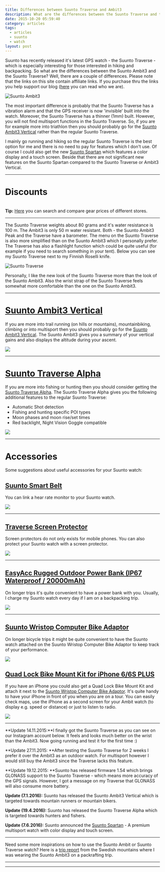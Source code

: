 ```yaml
---
title: Differences between Suunto Traverse and Ambit3
description: What are the differences between the Suunto Traverse and the Ambit3?
date: 2015-10-20 05:59:40
category: articles
tags:
  - articles
  - suunto
  - watch
layout: post
---
```


Suunto has recently released it's latest GPS watch - the Suunto Traverse - which is especially interesting for those interested in hiking and backpacking. So what are the differences between the Suunto Ambit3 and the Suunto Traverse? Well, there are a couple of differences. Please note that the links on this site contain affiliate links. If you purchase thru the links you help support our blog (<a href="http://www.hikeventures.com/about/" target="_blank">here</a> you can read who we are). 
  
![Suunto Ambit3](https://farm9.staticflickr.com/8836/17649022620_b7c5293739_b.jpg "Suunto Ambit3") 
  
The most important difference is probably that the Suunto Traverse has a vibration alarm and that the GPS receiver is now 'invisible' built into the watch. Moreover, the Suunto Traverse has a thinner (1mm) built. However, you will not find multisport functions in the Suunto Traverse. So, if you are for example more into triathlon then you should probably go for the [Suunto Ambit3 Vertical](http://www.backcountry.com/suunto-ambit3-vertical-watch) rather than the regular Suunto Traverse. 

I mainly go running and hiking so the regular Suunto Traverse is the best option for me and there is no need to pay for features which I don't use. Of course I could also get the new [Suunto Spartan](https://www.rei.com/product/107290/suunto-spartan-ultra-gps-multifunction-watch) which features a color display and a touch screen. Beside that there are not significant new features on the Suunto Spartan compared to the Suunto Traverse or Ambit3 Vertical.   

---

# Discounts

 <script type="text/javascript" src="http://classic.avantlink.com/api.php?affiliate_id=125311&module=ProductSearch&output=js&website_id=150351&search_term=Suunto Ambit3 Vertical -westcomb -jackson OR Suunto Traverse -westcomb -jackson OR Suunto Spartan -westcomb -jackson&search_advanced_syntax=1&merchant_ids=10008%7C10060%7C11741%7C10913%7C11243%7C10785%7C10086%7C13273%7C10083%7C10248%7C10049%7C10921%7C10279%7C10345%7C10593%7C10337%7C10943&search_on_sale_only=1&search_price_minimum=300&search_on_sale_level=25&search_results_layout=list&search_results_fields=Product+Name%7CSale+Price%7CPrice+Discount+Percent&search_results_count=6&search_results_sort_order=Sale+Price"></script>
 
<br>
<strong>Tip:</strong> <a href="http://www.hikeventures.com/deals/" target="_blank">Here</a> you can search and compare gear prices of different stores.

---

The Suunto Traverse weights about 80 grams and it's water resistance is 100 m. The Ambit3 is only 50 m water resistant. Both - the Suunto Ambit3 Peak and the Traverse have a barometer. The menu on the Suunto Traverse is also more simplified than on the Suunto Ambit3 which I personally prefer. The Traverse has also a flashlight function which could be quite useful (for example if you need to search something in your tent). Below you can see my Suunto Traverse next to my Finnish Roselli knife.
  
![Suunto Traverse](https://farm8.staticflickr.com/7138/26503377864_db26a8025b_b.jpg "Suunto Traverse and Roselli Knife")
  
Personally, I like the new look of the Suunto Traverse more than the look of the Suunto Ambit3. Also the wrist strap of the Suunto Traverse feels somewhat more comfortable than the one on the Suunto Ambit3. 

---

# <a href="http://amzn.to/290sqqE" rel="nofollow">Suunto Ambit3 Vertical</a>
If you are more into trail running (on hills or mountains), mountainbiking, climbing or into multisport then you should probably go for the <a href="http://amzn.to/290sqqE" rel="nofollow">Suunto Ambit3 Vertical</a>. The Suunto Ambit3 gives you a summary of your vertical gains and also displays the altitude during your ascent.

<a href="https://www.amazon.com/gp/product/B01AGK1CUK/ref=as_li_tl?ie=UTF8&camp=1789&creative=9325&creativeASIN=B01AGK1CUK&linkCode=as2&tag=hikeve-20&linkId=e88ee85cc37dd473812d405d9bbd5f8d"><img border="0" src="//ws-na.amazon-adsystem.com/widgets/q?_encoding=UTF8&MarketPlace=US&ASIN=B01AGK1CUK&ServiceVersion=20070822&ID=AsinImage&WS=1&Format=_SL250_&tag=hikeve-20" ></a><img src="//ir-na.amazon-adsystem.com/e/ir?t=hikeve-20&l=am2&o=1&a=B01AGK1CUK" width="1" height="1" border="0" alt="" style="border:none !important; margin:0px !important;" />

---

# <a href="http://amzn.to/28Xm2B3" rel="nofollow">Suunto Traverse Alpha</a>
If you are more into fishing or hunting then you should consider getting the <a href="http://amzn.to/28Xm2B3" rel="nofollow">Suunto Traverse Alpha</a>. The Suunto Traverse Alpha gives you the following additional features to the regular Suunto Traverse:

* Automatic Shot detection
* Fishing and hunting specific POI types
* Moon phases and moon rise/set times
* Red backlight, Night Vision Goggle compatible

<a href="https://www.amazon.com/gp/product/B01EMEZWIE/ref=as_li_tl?ie=UTF8&camp=1789&creative=9325&creativeASIN=B01EMEZWIE&linkCode=as2&tag=hikeve-20&linkId=06c51ab5e85c88a347f1630794284af6"><img border="0" src="//ws-na.amazon-adsystem.com/widgets/q?_encoding=UTF8&MarketPlace=US&ASIN=B01EMEZWIE&ServiceVersion=20070822&ID=AsinImage&WS=1&Format=_SL250_&tag=hikeve-20" ></a><img src="//ir-na.amazon-adsystem.com/e/ir?t=hikeve-20&l=am2&o=1&a=B01EMEZWIE" width="1" height="1" border="0" alt="" style="border:none !important; margin:0px !important;" />

---

# Accessories
Some suggestions about useful accessories for your Suunto watch:

## [Suunto Smart Belt](http://www.backcountry.com/suunto-smart-belt)
You can link a hear rate monitor to your Suunto watch.

<a href="https://www.amazon.com/gp/product/B00LVNEDDU/ref=as_li_tl?ie=UTF8&camp=1789&creative=9325&creativeASIN=B00LVNEDDU&linkCode=as2&tag=hikeve-20&linkId=4a84a24f1bb726b645aa94750720818e"><img border="0" src="//ws-na.amazon-adsystem.com/widgets/q?_encoding=UTF8&MarketPlace=US&ASIN=B00LVNEDDU&ServiceVersion=20070822&ID=AsinImage&WS=1&Format=_SL250_&tag=hikeve-20" ></a><img src="//ir-na.amazon-adsystem.com/e/ir?t=hikeve-20&l=am2&o=1&a=B00LVNEDDU" width="1" height="1" border="0" alt="" style="border:none !important; margin:0px !important;" />

---

## [Traverse Screen Protector](http://amzn.to/28OSNim)
Screen protectors do not only exists for mobile phones. You can also protect your Suunto watch with a screen protector.

<a href="https://www.amazon.com/gp/product/B01G4J0230/ref=as_li_tl?ie=UTF8&camp=1789&creative=9325&creativeASIN=B01G4J0230&linkCode=as2&tag=hikeve-20&linkId=e7b3849132f7af30d060ac14b876efa2"><img border="0" src="//ws-na.amazon-adsystem.com/widgets/q?_encoding=UTF8&MarketPlace=US&ASIN=B01G4J0230&ServiceVersion=20070822&ID=AsinImage&WS=1&Format=_SL250_&tag=hikeve-20" ></a><img src="//ir-na.amazon-adsystem.com/e/ir?t=hikeve-20&l=am2&o=1&a=B01G4J0230" width="1" height="1" border="0" alt="" style="border:none !important; margin:0px !important;" />

---

## [EasyAcc Rugged Outdoor Power Bank (IP67 Waterproof / 20000mAh)](http://amzn.to/28V8l3t)
On longer trips it's quite convenient to have a power bank with you. Usually, I charge my Suunto watch every day if I am on a backpacking trip. 

<a href="https://www.amazon.com/gp/product/B01B73I5ZU/ref=as_li_tl?ie=UTF8&camp=1789&creative=9325&creativeASIN=B01B73I5ZU&linkCode=as2&tag=hikeve-20&linkId=47d7ed2d86df59bde1e15986668ca7b5"><img border="0" src="//ws-na.amazon-adsystem.com/widgets/q?_encoding=UTF8&MarketPlace=US&ASIN=B01B73I5ZU&ServiceVersion=20070822&ID=AsinImage&WS=1&Format=_SL250_&tag=hikeve-20" ></a><img src="//ir-na.amazon-adsystem.com/e/ir?t=hikeve-20&l=am2&o=1&a=B01B73I5ZU" width="1" height="1" border="0" alt="" style="border:none !important; margin:0px !important;" />

---

## [Suunto Wristop Computer Bike Adaptor](http://amzn.to/28V6hrU)
On longer bicycle trips it might be quite convenient to have the Suunto watch attached on the Suunto Wristop Computer Bike Adaptor to keep track of your performance.

<a href="https://www.amazon.com/gp/product/B00005N9DU/ref=as_li_tl?ie=UTF8&camp=1789&creative=9325&creativeASIN=B00005N9DU&linkCode=as2&tag=hikeve-20&linkId=ed3bdcc64953b6e74d3c0a8c77395f0f"><img border="0" src="//ws-na.amazon-adsystem.com/widgets/q?_encoding=UTF8&MarketPlace=US&ASIN=B00005N9DU&ServiceVersion=20070822&ID=AsinImage&WS=1&Format=_SL250_&tag=hikeve-20" ></a><img src="//ir-na.amazon-adsystem.com/e/ir?t=hikeve-20&l=am2&o=1&a=B00005N9DU" width="1" height="1" border="0" alt="" style="border:none !important; margin:0px !important;" />

## [Quad Lock Bike Mount Kit for iPhone 6/6S PLUS]()
If you have an iPhone you could also get a Quad Lock Bike Mount Kit and attach it next to the <a href="http://amzn.to/28V6hrU" rel="nofollow">Suunto Wristop Computer Bike Adaptor</a>. It's quite handy to have your iPhone in front of you when you are on a tour. You can easily check maps, use the iPhone as a second screen for your Ambit watch (to display e.g. speed or distance) or just to listen to radio.

<a href="https://www.amazon.com/gp/product/B00X3LNYG0/ref=as_li_tl?ie=UTF8&camp=1789&creative=9325&creativeASIN=B00X3LNYG0&linkCode=as2&tag=hikeve-20&linkId=8750a11f14e8d1f1bdb09f35a6b933a2"><img border="0" src="//ws-na.amazon-adsystem.com/widgets/q?_encoding=UTF8&MarketPlace=US&ASIN=B00X3LNYG0&ServiceVersion=20070822&ID=AsinImage&WS=1&Format=_SL250_&tag=hikeve-20" ></a><img src="//ir-na.amazon-adsystem.com/e/ir?t=hikeve-20&l=am2&o=1&a=B00X3LNYG0" width="1" height="1" border="0" alt="" style="border:none !important; margin:0px !important;" />

---

**Update 14.11.2015:**I finally got the Suunto Traverse as you can see on our Instagram account below. It feels and looks much better on the wrist than the Ambit3. Now going running and test it for the first time :)

**Update 27.11.2015: **After testing the Suunto Traverse for 2 weeks I prefer it over the Ambit3 as an outdoor watch. For multisport however I would still buy the Ambit3 since the Traverse lacks this feature.

**Update 19.12.2015: **Suunto has released firmware 1.54 which brings GLONASS support to the Suunto Traverse - which means more accuracy of the GPS signals. However, I got a message on my Traverse that GLONASS will also consume more battery.

**Update (7.1.2016):** Suunto has released the Suunto Ambit3 Vertical which is targeted towards mountain runners or mountain bikers.

**Update (19.4.2016):** Suunto has released the Suunto Traverse Alpha which is targeted towards hunters and fishers.

**Update (7.6.2016):** Suunto announced the [Suunto Spartan](https://www.rei.com/product/107290/suunto-spartan-ultra-gps-multifunction-watch) - A premium multisport watch with color display and touch screen.

---

Need some more inspirations on how to use the Suunto Ambit or Suunto Traverse watch? Here is a [trip report](http://www.hikeventures.com/packrafting-Njuoreatnu-Tornetrask-abisko/) from the Swedish mountains where I was wearing the Suunto Ambit3 on a packrafting trip.

---

<script type="text/javascript">
amzn_assoc_placement = "adunit0";
amzn_assoc_search_bar = "true";
amzn_assoc_tracking_id = "hikeve-20";
amzn_assoc_search_bar_position = "top";
amzn_assoc_ad_mode = "search";
amzn_assoc_ad_type = "smart";
amzn_assoc_marketplace = "amazon";
amzn_assoc_region = "US";
amzn_assoc_title = "Suunto Spartan GPS watch";
amzn_assoc_default_search_phrase = "suunto spartan";
amzn_assoc_default_category = "All";
amzn_assoc_linkid = "edb1d00e614ad3a35eb0a5421405645c";
</script>
<script src="//z-na.amazon-adsystem.com/widgets/onejs?MarketPlace=US"></script>

---

